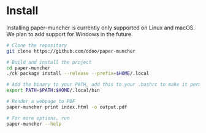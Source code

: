 # Install

Installing paper-muncher is currently only supported on Linux and macOS. We plan to add support for Windows in the future.

```sh
# Clone the repository
git clone https://github.com/odoo/paper-muncher

# Build and install the project
cd paper-muncher
./ck package install --release --prefix=$HOME/.local

# Add the binary to your PATH, add this to your .bashrc to make it permanent
export PATH=$PATH:$HOME/.local/bin

# Render a webpage to PDF
paper-muncher print index.html -o output.pdf

# For more options, run
paper-muncher --help
```
